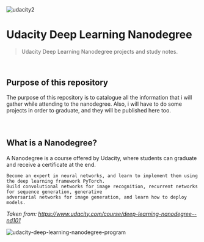 ![udacity2](https://user-images.githubusercontent.com/20716798/49513726-14e3ba00-f879-11e8-862a-9c5d11ae8395.png)
　 　　　
# Udacity Deep Learning Nanodegree
> Udacity Deep Learning Nanodegree projects and study notes.

&nbsp;

## Purpose of this repository

The purpose of this repository is to catalogue all the information that i will gather while attending to the nanodegree. Also, i will have to do some projects in order to graduate, and they will be published here too.

&nbsp;

## What is a Nanodegree?　

A Nanodegree is a course offered by Udacity, where students can graduate and receive a certificate at the end. 

```
Become an expert in neural networks, and learn to implement them using the deep learning framework PyTorch.
Build convolutional networks for image recognition, recurrent networks for sequence generation, generative
adversarial networks for image generation, and learn how to deploy models.
```
*Taken from: https://www.udacity.com/course/deep-learning-nanodegree--nd101*


![udacity-deep-learning-nanodegree-program](https://user-images.githubusercontent.com/20716798/49513895-91769880-f879-11e8-91cf-7858776b8dca.jpg)

